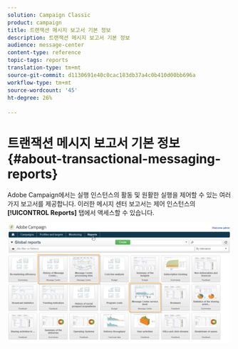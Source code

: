 ```yaml
---
solution: Campaign Classic
product: campaign
title: 트랜잭션 메시지 보고서 기본 정보
description: 트랜잭션 메시지 보고서 기본 정보
audience: message-center
content-type: reference
topic-tags: reports
translation-type: tm+mt
source-git-commit: d1130691e40c0cac183db37a4c0b410d00bb696a
workflow-type: tm+mt
source-wordcount: '45'
ht-degree: 26%

---
```



# 트랜잭션 메시지 보고서 기본 정보{#about-transactional-messaging-reports}

Adobe Campaign에서는 실행 인스턴스의 활동 및 원활한 실행을 제어할 수 있는 여러 가지 보고서를 제공합니다. 이러한 메시지 센터 보고서는 제어 인스턴스의 **[!UICONTROL Reports]** 탭에서 액세스할 수 있습니다.

![](assets/messagecenter_reporting_002.png)
